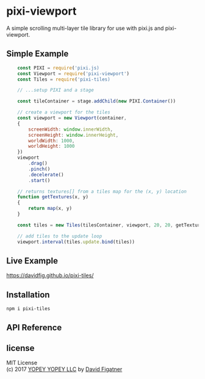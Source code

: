 # pixi-viewport
A simple scrolling multi-layer tile library for use with pixi.js and pixi-viewport.

## Simple Example
```js
    const PIXI = require('pixi.js)
    const Viewport = require('pixi-viewport')
    const Tiles = require('pixi-tiles)

    // ...setup PIXI and a stage 

    const tileContainer = stage.addChild(new PIXI.Container())

    // create a viewport for the tiles
    const viewport = new Viewport(container, 
    {
        screenWidth: window.innerWidth,
        screenHeight: window.innerHeight,
        worldWidth: 1000,
        worldHeight: 1000
    })
    viewport
        .drag()
        .pinch()
        .decelerate()
        .start()

    // returns textures[] from a tiles map for the (x, y) location
    function getTextures(x, y)
    {
        return map(x, y)
    }

    const tiles = new Tiles(tilesContainer, viewport, 20, 20, getTextures)

    // add tiles to the update loop
    viewport.interval(tiles.update.bind(tiles))
```

## Live Example
https://davidfig.github.io/pixi-tiles/

## Installation

    npm i pixi-tiles

## API Reference
## license  
MIT License  
(c) 2017 [YOPEY YOPEY LLC](https://yopeyopey.com/) by [David Figatner](https://twitter.com/yopey_yopey/)

